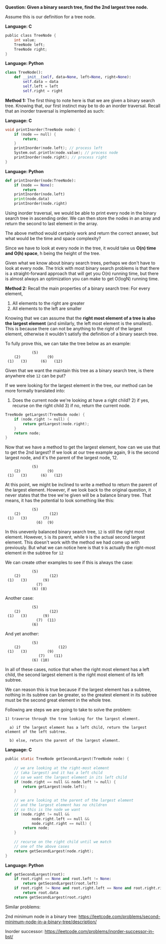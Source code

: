 **Question:**
**Given a binary search tree, find the 2nd largest tree node.**

Assume this is our definition for a tree node.

**Language: C**

```c
public class TreeNode {
    int value;
    TreeNode left;
    TreeNode right;
}
```
**Language: Python**

```python
class TreeNode():
    def __init__(self, data=None, left=None, right=None):
        self.data = data
        self.left = left
        self.right = right
```

**Method 1:**
The first thing to note here is that we are given a binary search tree. Knowing that, our first instinct may be to do an inorder traversal. Recall that an inorder traversal is implemented as such:

**Language: C**

```c
void printInorder(TreeNode node) {
    if (node == null) {
        return;
    }
    printInorder(node.left); // process left
    System.out.println(node.value); // process node
    printInorder(node.right); // process right
}
```
**Language: Python**

```python
def printInorder(node:TreeNode):
    if (node == None):
        return
    printInorder(node.left)
    print(node.data)
    printInorder(node.right)
```

Using inorder traversal, we would be able to print every node in the binary search tree in ascending order. We can then store the nodes in an array and return the second to last element in the array.

The above method would certainly work and return the correct answer, but what would be the time and space complexity?

Since we have to look at every node in the tree, it would take us **O(n) time and O(h) space**, h being the height of the tree.

Given what we know about binary search trees, perhaps we don't have to look at every node. The trick with most binary search problems is that there is a straight-forward approach that will get you O(n) running time, but there is almost always an optimization you can make to get O(logN) running time.

**Method 2:**
Recall the main properties of a binary search tree:
For every element,
1) All elements to the right are greater 
2) All elements to the left are smaller

Knowing that we can assume that the **right most element of a tree is also the largest element** (and similarly, the left most element is the smallest). This is because there can not be anything to the right of the largest element, otherwise it wouldn't satisfy the definition of a binary search tree.

To fully prove this, we can take the tree below as an example:

                (5)
        (2)            (9)
     (1)   (3)      (6)   (12)
     
Given that we want the maintain this tree as a binary search tree, is there anywhere else `12` can be put?

If we were looking for the largest element in the tree, our method can be more formally translated into:
1) Does the current node we're looking at have a right child?
    2) if yes, recurse on the right child
    3) if no, return the current node.

```c
TreeNode getLargest(TreeNode node) {
    if (node.right != null) {
        return getLargest(node.right);
    }
    return node;
}
```

Now that we have a method to get the largest element, how can we use that to get the 2nd largest? If we look at our tree example again, 9 is the second largest node, and it's the parent of the largest node, 12.

                (5)
        (2)            (9)
     (1)   (3)      (6)   (12)
     

At this point, we might be inclined to write a method to return the parent of the largest element. However, if we look back to the original question, it never states that the tree we're given will be a balance binary tree. That means, it has the potential to look something like this:

                (5)
        (2)             (12)
     (1)   (3)       (7) 
                  (6)  (9) 
                  
In this unevenly balanced binary search tree, `12` is still the right most element. However, `5` is its parent, while `9` is the actual second largest element. This doesn't work with the method we had come up with previously. But what we can notice here is that `9` is actually the right-most element in the subtree for `12`

We can create other examples to see if this is always the case:

                (5)
        (2)             (12)
     (1)   (3)       (9) 
                  (7)   
                (6) (8)
                
Another case:

                (5)
        (2)             (12)
     (1)   (3)       (9) 
                  (7)  (11) 
                (6) 

And yet another:

                (5)
        (2)                 (12)
     (1)   (3)         (9) 
                   (7)    (11)     
                (6) (10)
                
In all of these cases, notice that when the right most element has a left child, the second largest element is the right most element of its left subtree. 

We can reason this is true because if the largest element has a subtree, nothing in its subtree can be greater, so the greatest element in its subtree must be the second great element in the whole tree.

Following are steps we are going to take to solve the problem:

    1) traverse through the tree looking for the largest element.

      a) if the largest element has a left child, return the largest element of the left subtree.

      b) else, return the parent of the largest element.

**Language: C**
```c
public static TreeNode getSecondLargest(TreeNode node) { 
    
    // we are looking at the right-most element 
    // (aka largest) and it has a left child
    // so we want the largest element in its left child
    if (node.right == null && node.left != null) {  
        return getLargest(node.left);  
    }  
    
    // we are looking at the parent of the largest element
    // and the largest element has no children
    // so this is the node we want
    if (node.right != null &&  
            node.right.left == null &&  
            node.right.right == null) {  
        return node;  
    }  
  
    // recurse on the right child until we match
    // one of the above cases
    return getSecondLargest(node.right);  
}
```

**Language: Python**

```python
def getSecondLargest(root):
    if root.right == None and root.left != None:
        return getSecondLargest(root.left)
    if root.right != None and root.right.left == None and root.right.right == None:
        return root.data
    return getSecondLargest(root.right)
```

Similar problems:

2nd minimum node in a binary tree: https://leetcode.com/problems/second-minimum-node-in-a-binary-tree/description/

Inorder successor:
https://leetcode.com/problems/inorder-successor-in-bst/
